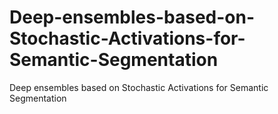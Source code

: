 # Deep-ensembles-based-on-Stochastic-Activations-for-Semantic-Segmentation
Deep ensembles based on Stochastic Activations for Semantic Segmentation
